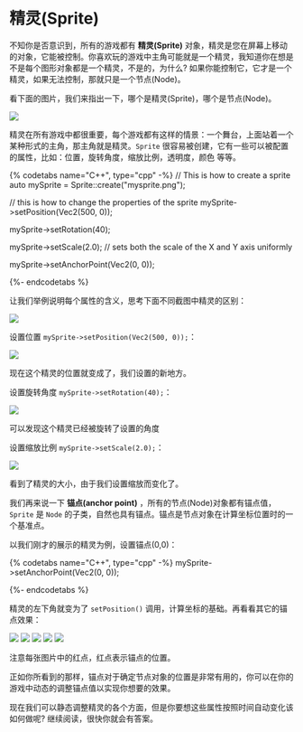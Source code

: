 # 精灵(Sprite)

不知你是否意识到，所有的游戏都有 __精灵(Sprite)__ 对象，精灵是您在屏幕上移动的对象，它能被控制。你喜欢玩的游戏中主角可能就是一个精灵，我知道你在想是不是每个图形对象都是一个精灵，不是的，为什么? 如果你能控制它，它才是一个精灵，如果无法控制，那就只是一个节点(Node)。

看下面的图片，我们来指出一下，哪个是精灵(Sprite)，哪个是节点(Node)。

![](../../en/basic_concepts/basic_concepts-img/2n_main_sprites_nodes.png "")

精灵在所有游戏中都很重要，每个游戏都有这样的情景：一个舞台，上面站着一个某种形式的主角，那主角就是精灵。`Sprite` 很容易被创建，它有一些可以被配置的属性，比如：位置，旋转角度，缩放比例，透明度，颜色 等等。

{% codetabs name="C++", type="cpp" -%}
// This is how to create a sprite
auto mySprite = Sprite::create("mysprite.png");

// this is how to change the properties of the sprite
mySprite->setPosition(Vec2(500, 0));

mySprite->setRotation(40);

mySprite->setScale(2.0); // sets both the scale of the X and Y axis uniformly

mySprite->setAnchorPoint(Vec2(0, 0));

{%- endcodetabs %}

让我们举例说明每个属性的含义，思考下面不同截图中精灵的区别：

![](../../en/basic_concepts/basic_concepts-img/2n_level1_action_start.png "")

设置位置 `mySprite->setPosition(Vec2(500, 0));`：

![](../../en/basic_concepts/basic_concepts-img/2n_level1_action_end.png "")

现在这个精灵的位置就变成了，我们设置的新地方。

设置旋转角度 `mySprite->setRotation(40);`：

![](../../en/basic_concepts/basic_concepts-img/2n_level1_action_end_rotation.png "")

可以发现这个精灵已经被旋转了设置的角度

设置缩放比例 `mySprite->setScale(2.0);`：

![](../../en/basic_concepts/basic_concepts-img/2n_level1_action_end_scale.png "")

看到了精灵的大小，由于我们设置缩放而变化了。

我们再来说一下 __锚点(anchor point)__ ，所有的节点(Node)对象都有锚点值，`Sprite` 是 `Node` 的子类，自然也具有锚点。锚点是节点对象在计算坐标位置时的一个基准点。

以我们刚才的展示的精灵为例，设置锚点(0,0)：

{% codetabs name="C++", type="cpp" -%}
mySprite->setAnchorPoint(Vec2(0, 0));

{%- endcodetabs %}

精灵的左下角就变为了 `setPosition()` 调用，计算坐标的基础。再看看其它的锚点效果：

![](../../en/basic_concepts/basic_concepts-img/2n_level1_anchorpoint_0_0.png "") ![](../../en/basic_concepts/basic_concepts-img/smallSpacer.png "") ![](../../en/basic_concepts/basic_concepts-img/2n_level1_anchorpoint_05_05.png "") ![](../../en/basic_concepts/basic_concepts-img/smallSpacer.png "") ![](../../en/basic_concepts/basic_concepts-img/2n_level1_anchorpoint_1_1.png "")

注意每张图片中的红点，红点表示锚点的位置。

正如你所看到的那样，锚点对于确定节点对象的位置是非常有用的，你可以在你的游戏中动态的调整锚点值以实现你想要的效果。

现在我们可以静态调整精灵的各个方面，但是你要想这些属性按照时间自动变化该如何做呢? 继续阅读，很快你就会有答案。
